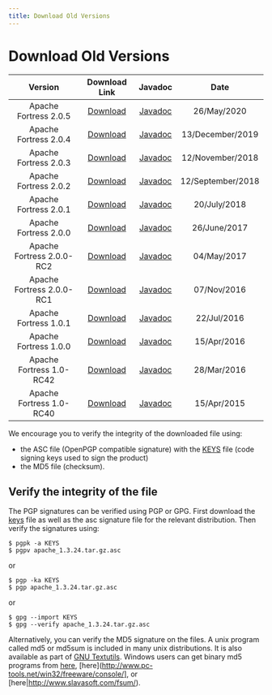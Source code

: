 ```yaml
---
title: Download Old Versions
---
```


# Download Old Versions

<CENTER>

| Version| Download Link | Javadoc | Date |
|:-:|:-:|:-:|:-:|
| Apache Fortress 2.0.5 | [Download](https://archive.apache.org/dist/directory/fortress/dist/2.0.5) | [Javadoc](https://svn.apache.org/repos/infra/websites/production/directory/content/fortress/gen-docs/2.0.5/apidocs/index.html) |26/May/2020 |
| Apache Fortress 2.0.4 | [Download](https://archive.apache.org/dist/directory/fortress/dist/2.0.4) | [Javadoc](https://svn.apache.org/repos/infra/websites/production/directory/content/fortress/gen-docs/2.0.4/apidocs/index.html) |13/December/2019 |
| Apache Fortress 2.0.3 | [Download](https://archive.apache.org/dist/directory/fortress/dist/2.0.3) | [Javadoc](https://svn.apache.org/repos/infra/websites/production/directory/content/fortress/gen-docs/2.0.3/apidocs/index.html) |12/November/2018 |
| Apache Fortress 2.0.2 | [Download](https://archive.apache.org/dist/directory/fortress/dist/2.0.2) | [Javadoc](https://svn.apache.org/repos/infra/websites/production/directory/content/fortress/gen-docs/2.0.2/apidocs/index.html) |12/September/2018 |
| Apache Fortress 2.0.1 | [Download](https://archive.apache.org/dist/directory/fortress/dist/2.0.1) | [Javadoc](https://svn.apache.org/repos/infra/websites/production/directory/content/fortress/gen-docs/2.0.1/apidocs/index.html) |20/July/2018 |
| Apache Fortress 2.0.0 | [Download](https://archive.apache.org/dist/directory/fortress/dist/2.0.0) | [Javadoc](https://svn.apache.org/repos/infra/websites/production/directory/content/fortress/gen-docs/2.0.0/apidocs/index.html) |26/June/2017 |
| Apache Fortress 2.0.0-RC2 | [Download](https://archive.apache.org/dist/directory/fortress/dist/2.0.0-RC2) | [Javadoc](https://svn.apache.org/repos/infra/websites/production/directory/content/fortress/gen-docs/2.0.0-RC2/apidocs/index.html) |04/May/2017 |
| Apache Fortress 2.0.0-RC1 | [Download](https://archive.apache.org/dist/directory/fortress/dist/2.0.0-RC1) | [Javadoc](https://svn.apache.org/repos/infra/websites/production/directory/content/fortress/gen-docs/2.0.0-RC1/apidocs/index.html) |07/Nov/2016 |
| Apache Fortress 1.0.1 | [Download](https://archive.apache.org/dist/directory/fortress/dist/1.0.1) | [Javadoc](https://svn.apache.org/repos/infra/websites/production/directory/content/fortress/gen-docs/1.0.1/apidocs/index.html) |22/Jul/2016 |
| Apache Fortress 1.0.0 | [Download](https://archive.apache.org/dist/directory/fortress/dist/1.0.0) | [Javadoc](https://svn.apache.org/repos/infra/websites/production/directory/content/fortress/gen-docs/1.0.0/apidocs/index.html) |15/Apr/2016 |
| Apache Fortress 1.0-RC42 | [Download](https://archive.apache.org/dist/directory/fortress/dist/1.0-RC42) | [Javadoc](https://svn.apache.org/repos/infra/websites/production/directory/content/fortress/gen-docs/1.0-RC42/apidocs/index.html) |28/Mar/2016 |
| Apache Fortress 1.0-RC40 | [Download](https://archive.apache.org/dist/directory/fortress/dist/1.0-RC40) | [Javadoc](https://svn.apache.org/repos/infra/websites/production/directory/content/fortress/gen-docs/1.0-RC40/apidocs/index.html) |15/Apr/2015 |

</CENTER>

<DIV class="note" markdown="1">
We encourage you to verify the integrity of the downloaded file using:

* the ASC file (OpenPGP compatible signature) with the [KEYS](https://downloads.apache.org/directory/KEYS) file (code signing keys used to sign the product)
* the MD5 file (checksum).
</DIV>

## Verify the integrity of the file

The PGP signatures can be verified using PGP or GPG. First download the [keys](https://downloads.apache.org/directory/KEYS) file as well as the asc signature file for the relevant distribution. Then verify the signatures using:

	$ pgpk -a KEYS
	$ pgpv apache_1.3.24.tar.gz.asc

or

	$ pgp -ka KEYS
	$ pgp apache_1.3.24.tar.gz.asc

or

	$ gpg --import KEYS
	$ gpg --verify apache_1.3.24.tar.gz.asc

 

Alternatively, you can verify the MD5 signature on the files. A unix program called md5 or md5sum is included in many unix distributions. It is also available as part of [GNU Textutils](http://www.gnu.org/software/textutils/textutils.html). Windows users can get binary md5 programs from [here](http://www.fourmilab.ch/md5/), [here](http://www.pc-tools.net/win32/freeware/console/], or [here|http://www.slavasoft.com/fsum/).
